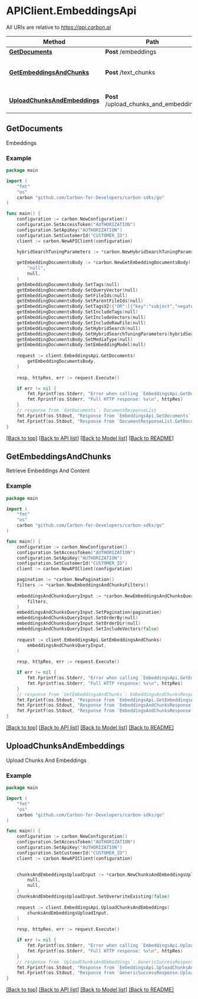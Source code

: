 # APIClient.EmbeddingsApi

All URIs are relative to *https://api.carbon.ai*

Method | Path | Description
------------- | ------------- | -------------
[**GetDocuments**](EmbeddingsApi.md#GetDocuments) | **Post** /embeddings | Embeddings
[**GetEmbeddingsAndChunks**](EmbeddingsApi.md#GetEmbeddingsAndChunks) | **Post** /text_chunks | Retrieve Embeddings And Content
[**UploadChunksAndEmbeddings**](EmbeddingsApi.md#UploadChunksAndEmbeddings) | **Post** /upload_chunks_and_embeddings | Upload Chunks And Embeddings



## GetDocuments

Embeddings



### Example

```go
package main

import (
    "fmt"
    "os"
    carbon "github.com/Carbon-for-Developers/carbon-sdks/go"
)

func main() {
    configuration := carbon.NewConfiguration()
    configuration.SetAccessToken("AUTHORIZATION")
    configuration.SetApiKey("AUTHORIZATION")
    configuration.SetCustomerId("CUSTOMER_ID")
    client := carbon.NewAPIClient(configuration)

    hybridSearchTuningParameters := *carbon.NewHybridSearchTuningParamsNullable()
    
    getEmbeddingDocumentsBody := *carbon.NewGetEmbeddingDocumentsBody(
        "null",
        null,
    )
    getEmbeddingDocumentsBody.SetTags(null)
    getEmbeddingDocumentsBody.SetQueryVector(null)
    getEmbeddingDocumentsBody.SetFileIds(null)
    getEmbeddingDocumentsBody.SetParentFileIds(null)
    getEmbeddingDocumentsBody.SetTagsV2({"OR":[{"key":"subject","negate":false,"value":"holy-bible"},{"key":"person-of-interest","negate":false,"value":"jesus christ"},{"key":"genre","negate":true,"value":"fiction"},{"AND":[{"key":"subject","negate":true,"value":"tao-te-ching"},{"key":"author","negate":false,"value":"lao-tzu"}]}]})
    getEmbeddingDocumentsBody.SetIncludeTags(null)
    getEmbeddingDocumentsBody.SetIncludeVectors(null)
    getEmbeddingDocumentsBody.SetIncludeRawFile(null)
    getEmbeddingDocumentsBody.SetHybridSearch(null)
    getEmbeddingDocumentsBody.SetHybridSearchTuningParameters(hybridSearchTuningParameters)
    getEmbeddingDocumentsBody.SetMediaType(null)
    getEmbeddingDocumentsBody.SetEmbeddingModel(null)
    
    request := client.EmbeddingsApi.GetDocuments(
        getEmbeddingDocumentsBody,
    )
    
    resp, httpRes, err := request.Execute()

    if err != nil {
        fmt.Fprintf(os.Stderr, "Error when calling `EmbeddingsApi.GetDocuments``: %v\n", err)
        fmt.Fprintf(os.Stderr, "Full HTTP response: %v\n", httpRes)
    }
    // response from `GetDocuments`: DocumentResponseList
    fmt.Fprintf(os.Stdout, "Response from `EmbeddingsApi.GetDocuments`: %v\n", resp)
    fmt.Fprintf(os.Stdout, "Response from `DocumentResponseList.GetDocuments.Documents`: %v\n", resp.Documents)
}
```

[[Back to top]](#) [[Back to API list]](../README.md#documentation-for-api-endpoints)
[[Back to Model list]](../README.md#documentation-for-models)
[[Back to README]](../README.md)


## GetEmbeddingsAndChunks

Retrieve Embeddings And Content

### Example

```go
package main

import (
    "fmt"
    "os"
    carbon "github.com/Carbon-for-Developers/carbon-sdks/go"
)

func main() {
    configuration := carbon.NewConfiguration()
    configuration.SetAccessToken("AUTHORIZATION")
    configuration.SetApiKey("AUTHORIZATION")
    configuration.SetCustomerId("CUSTOMER_ID")
    client := carbon.NewAPIClient(configuration)

    pagination := *carbon.NewPagination()
    filters := *carbon.NewEmbeddingsAndChunksFilters()
    
    embeddingsAndChunksQueryInput := *carbon.NewEmbeddingsAndChunksQueryInput(
        filters,
    )
    embeddingsAndChunksQueryInput.SetPagination(pagination)
    embeddingsAndChunksQueryInput.SetOrderBy(null)
    embeddingsAndChunksQueryInput.SetOrderDir(null)
    embeddingsAndChunksQueryInput.SetIncludeVectors(false)
    
    request := client.EmbeddingsApi.GetEmbeddingsAndChunks(
        embeddingsAndChunksQueryInput,
    )
    
    resp, httpRes, err := request.Execute()

    if err != nil {
        fmt.Fprintf(os.Stderr, "Error when calling `EmbeddingsApi.GetEmbeddingsAndChunks``: %v\n", err)
        fmt.Fprintf(os.Stderr, "Full HTTP response: %v\n", httpRes)
    }
    // response from `GetEmbeddingsAndChunks`: EmbeddingsAndChunksResponse
    fmt.Fprintf(os.Stdout, "Response from `EmbeddingsApi.GetEmbeddingsAndChunks`: %v\n", resp)
    fmt.Fprintf(os.Stdout, "Response from `EmbeddingsAndChunksResponse.GetEmbeddingsAndChunks.Results`: %v\n", resp.Results)
    fmt.Fprintf(os.Stdout, "Response from `EmbeddingsAndChunksResponse.GetEmbeddingsAndChunks.Count`: %v\n", resp.Count)
}
```

[[Back to top]](#) [[Back to API list]](../README.md#documentation-for-api-endpoints)
[[Back to Model list]](../README.md#documentation-for-models)
[[Back to README]](../README.md)


## UploadChunksAndEmbeddings

Upload Chunks And Embeddings

### Example

```go
package main

import (
    "fmt"
    "os"
    carbon "github.com/Carbon-for-Developers/carbon-sdks/go"
)

func main() {
    configuration := carbon.NewConfiguration()
    configuration.SetAccessToken("AUTHORIZATION")
    configuration.SetApiKey("AUTHORIZATION")
    configuration.SetCustomerId("CUSTOMER_ID")
    client := carbon.NewAPIClient(configuration)

    
    chunksAndEmbeddingsUploadInput := *carbon.NewChunksAndEmbeddingsUploadInput(
        null,
        null,
    )
    chunksAndEmbeddingsUploadInput.SetOverwriteExisting(false)
    
    request := client.EmbeddingsApi.UploadChunksAndEmbeddings(
        chunksAndEmbeddingsUploadInput,
    )
    
    resp, httpRes, err := request.Execute()

    if err != nil {
        fmt.Fprintf(os.Stderr, "Error when calling `EmbeddingsApi.UploadChunksAndEmbeddings``: %v\n", err)
        fmt.Fprintf(os.Stderr, "Full HTTP response: %v\n", httpRes)
    }
    // response from `UploadChunksAndEmbeddings`: GenericSuccessResponse
    fmt.Fprintf(os.Stdout, "Response from `EmbeddingsApi.UploadChunksAndEmbeddings`: %v\n", resp)
    fmt.Fprintf(os.Stdout, "Response from `GenericSuccessResponse.UploadChunksAndEmbeddings.Success`: %v\n", resp.Success)
}
```

[[Back to top]](#) [[Back to API list]](../README.md#documentation-for-api-endpoints)
[[Back to Model list]](../README.md#documentation-for-models)
[[Back to README]](../README.md)

